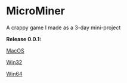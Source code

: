 # MicroMiner
A crappy game I made as a 3-day mini-project

**Release 0.0.1:**

[MacOS](https://github.com/JoshSmith247/MicroMiner/releases/download/0.0.1/application.macosx.zip)

[Win32](https://discord.com/channels/633513447040090123/633513447040090125/837724526472331344)

[Win64](https://discord.com/channels/633513447040090123/633513447040090125/837724603034894367)
